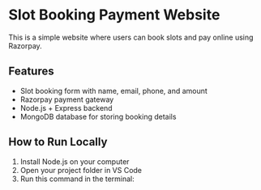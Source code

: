 # Slot Booking Payment Website

This is a simple website where users can book slots and pay online using Razorpay.

## Features
- Slot booking form with name, email, phone, and amount
- Razorpay payment gateway
- Node.js + Express backend
- MongoDB database for storing booking details

## How to Run Locally
1. Install Node.js on your computer
2. Open your project folder in VS Code
3. Run this command in the terminal:
